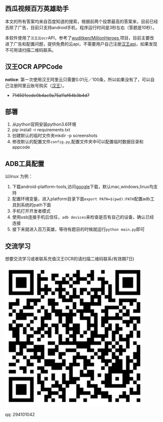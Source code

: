 ## 西瓜视频百万英雄助手

本文的所有答案均来自百度知道的搜索，根据前两个投票最高的答案来，目前已经去除了广告，目前只支持android手机，程序运行时间是3秒左右（答题是10秒）。

本软件使用了`汉王云ocr`API，参考了[wuditken/MillionHeroes
](https://github.com/wuditken/MillionHeroes)项目，目前主要改进了广告和配置问题，提供免费的云api，不需要用户自己注册[汉王api](https://market.aliyun.com/products/57124001/cmapi011523.html?spm=5176.730005.0.0.B1mZNd#sku=yuncode552300000)，如果发现不可用请扫描二维码联系。

## 汉王OCR APPCode

**notice**: 第一次使用汉王阿里云只需要0.01元／100条，所以如果没有了，可以自己注册阿里云账号购买（[汉王](https://market.aliyun.com/products/57124001/cmapi011523.html?spm=5176.10695662.1996646101.searchclickresult.2d006e393rEVI7#sku=yuncode552300000)）。
- ~~714501eede0b4ac9a75a11af64b3b4d7~~

## 部署

1. 从python官网安装python3.6环境
2. pip install -r requirements.txt
3. 创建默认的临时文件夹mkdir -p screenshots
4. 修改默认的配置文件`config.py`,配置文件夹中可以配置临时数据目录和appcode


## ADB工具配置

以linux 为例：

1. 下载android-platform-tools,访问[google](https://developer.android.google.cn/studio/releases/platform-tools.html)下载，默认mac,windows,linux均支持
2. 配置环境变量，进入platform目录下面`export PATH=$(pwd):PATH`配置adb工具到系统的path下面
3. 手机打开开发者模式
4. 使用usb连接手机后信任，`adb devices`来检查是否有自己的设备，确认已经连接
5. 接下来就进入百万英雄，等待有题目的时候就运行`python main.py`即可

## 交流学习

想要交流学习或者联系充值汉王OCR的请扫描二维码联系(有效期7日)

![](./wechatcode/wechat.png)

qq: 294101042
